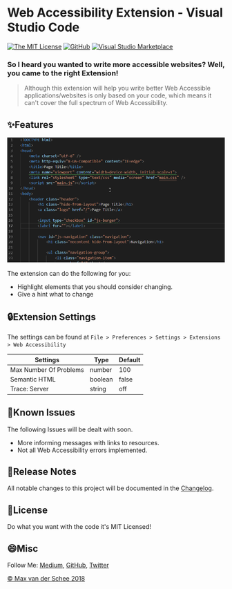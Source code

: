 # Web Accessibility Extension - Visual Studio Code
[![The MIT License](https://flat.badgen.net/badge/license/MIT/orange)](http://opensource.org/licenses/MIT)
[![GitHub](https://flat.badgen.net/github/release/mvdschee/web-accessibility)](https://github.com/mvdschee/web-accessibility/releases)
[![Visual Studio Marketplace](https://flat.badgen.net/vs-marketplace/d/MaxvanderSchee.web-accessibility)](https://marketplace.visualstudio.com/items?itemName=MaxvanderSchee.web-accessibility)

### So I heard you wanted to write more accessible websites? Well, you came to the right Extension!
> Although this extension will help you write better Web Accessible applications/websites is only based on your code, which means it can't cover the full spectrum of Web Accessibility. 

## ✨Features
![](./web-accessibility.gif)

The extension can do the following for you:
* Highlight elements that you should consider changing.
* Give a hint what to change


## 🔒Extension Settings
The settings can be found at `File > Preferences > Settings > Extensions > Web Accessibility`

| Settings | Type | Default |
| ---- | ---- | ---- |
| Max Number Of Problems | number | 100 |
| Semantic HTML | boolean | false |
| Trace: Server | string | off |

## 🐛Known Issues
The following Issues will be dealt with soon.
* More informing messages with links to resources.
* Not all Web Accessibility errors implemented.

## 📝Release Notes
All notable changes to this project will be documented in the [Changelog](./CHANGELOG.md).

## 💚License
Do what you want with the code it's MIT Licensed! 

## 😄Misc

Follow Me: [Medium](https://medium.com/@maxvanderschee), [GitHub](https://github.com/mvdschee), [Twitter](https://twitter.com/maxvanderschee)

[© Max van der Schee 2018](https://maxvanderschee.nl)
